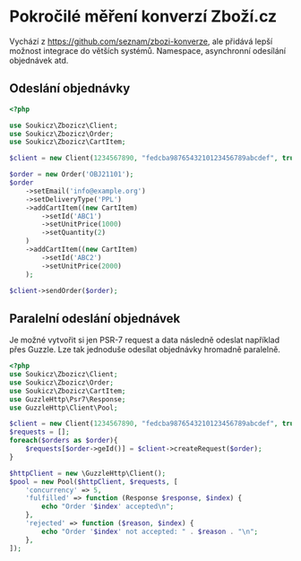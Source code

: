 # Pokročilé měření konverzí Zboží.cz

Vychází z https://github.com/seznam/zbozi-konverze, ale přidává lepší možnost integrace do větších systémů. Namespace, asynchronní odesílání objednávek atd.


## Odeslání objednávky
```php
<?php

use Soukicz\Zbozicz\Client;
use Soukicz\Zbozicz\Order;
use Soukicz\Zbozicz\CartItem;

$client = new Client(1234567890, "fedcba9876543210123456789abcdef", true);

$order = new Order('OBJ21101');
$order
    ->setEmail('info@example.org')
    ->setDeliveryType('PPL')
    ->addCartItem((new CartItem)
        ->setId('ABC1')
        ->setUnitPrice(1000)
        ->setQuantity(2)
    )
    ->addCartItem((new CartItem)
        ->setId('ABC2')
        ->setUnitPrice(2000)
    );

$client->sendOrder($order);
```

## Paralelní odeslání objednávek
Je možné vytvořit si jen PSR-7 request a data následně odeslat například přes Guzzle. Lze tak jednoduše odesílat objednávky hromadně paralelně.

```php
<?php
use Soukicz\Zbozicz\Client;
use Soukicz\Zbozicz\Order;
use Soukicz\Zbozicz\CartItem;
use GuzzleHttp\Psr7\Response;
use GuzzleHttp\Client\Pool;

$client = new Client(1234567890, "fedcba9876543210123456789abcdef", true);
$requests = [];
foreach($orders as $order){
    $requests[$order->geId()] = $client->createRequest($order);
}

$httpClient = new \GuzzleHttp\Client();
$pool = new Pool($httpClient, $requests, [
    'concurrency' => 5,
    'fulfilled' => function (Response $response, $index) {
        echo "Order '$index' accepted\n";
    },
    'rejected' => function ($reason, $index) {
        echo "Order '$index' not accepted: " . $reason . "\n";
    },
]);
```
